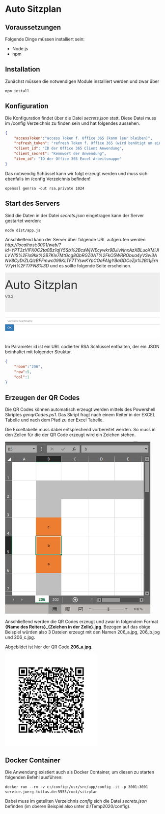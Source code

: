 # Auto Sitzplan
## Voraussetzungen
Folgende Dinge müssen installiert sein:
- Node.js
- npm
## Installation
Zunächst müssen die notwendigen Module installiert werden und zwar über
```
npm install
```

## Konfiguration 
Die Konfiguration findet über die Datei *secrets.json* statt. Diese Datei muss im /config Verzeichnis zu finden sein und hat folgendes aussehen.
```json
{
    "accessToken":"access Token f. Office 365 (kann leer bleiben)",
    "refresh_token": "refresh Token f. Office 365 (wird benötigt um ein neues accessToken anzufordern",
    "client_id": "ID der Office 365 Client Anwendung",
    "client_secret": "Kennwort der Anwendung",
    "item_id": "ID der Office 365 Excel Arbeitsmappe"
}
```
Das notwendig Schüssel kann wir folgt erzeugt werden und muss sich ebenfalls im /config Verzeichnis befinden!
```
openssl genrsa -out rsa.private 1024
```

## Start des Servers
Sind die Daten in der Datei *secrets.json* eingetragen kann der Server gestartet werden:
```
node dist/app.js
```

Anschließend kann der Server über folgende URL aufgerufen werden *http://localhost:3001/web/?id=YPT3zVIFK0C2ta0Bz1qjY5Sb%2BcsWjWEcywkr9BJivNnxAzXBLuoXMiJlLVWI5%2Flo9kk%2B7Kle7MtGcg8QbRGZ0AT%2FkO5WRRObua4yVSw3ANV8CyDrZLQlzBFFmwc099KLTF7TYswKYpCOaFAIgYBaGDCeZp%2B11jErnV7yH%2FT7FN8%3D* und es sollte folgende Seite erscheinen.

![screenshot](Screenshot.png)

Im Parameter id ist ein URL codierter RSA Schlüssel enthalten, der ein JSON beinhaltet mit folgender Struktur.
```json
{
    "room":"206",
    "row":5,
    "col":1
}
```

## Erzeugen der QR Codes
Die QR Codes können automatisch erzeugt werden mittels des Powershell Skriptes *genqrCodes.ps1*. Das Skript fragt nach einem Reiter in der EXCEL Tabelle und nach dem Pfad zu der Excel Tabelle. 

Die Exceltabelle muss dabei entsprechend vorbereitet werden. So muss in den Zellen für die der QR Code erzeugt wird ein Zeichen stehen.

![Excel](excel1.png)

Anschließend werden die QR Codes erzeugt und zwar in folgendem Format **{Name des Reiters}_{Zeichen in der Zelle}.jpg**. Bezogen auf das obige Beispiel würden also 3 Dateien erzeugt mit den Namen 206_a.jpg, 206_b.jpg und 206_c.jpg.

Abgebildet ist hier der QR Code **206_a.jpg**.

![QRCode](206_a.jpg)

## Docker Container
Die Anwendung existiert auch als Docker Container, um diesen zu starten folgenden Befehl ausführen:
```
docker run --rm -v c:/config:/usr/src/app/config -it -p 3001:3001 service.joerg-tuttas.de:5555/root/sitzplan
```

Dabei muss im geteilten Verzeichnis *config* sich die Datei *secrets.json* befinden (im oberen Beispiel also unter d:/Temp2020/config).